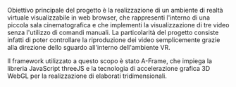 Obiettivo principale del progetto è la realizzazione di un ambiente di realtà virtuale visualizzabile in web browser, che rappresenti l'interno di una piccola sala cinematografica e che implementi la visualizzazione di tre video senza l'utilizzo di comandi manuali.
La particolarità del progetto consiste infatti di poter controllare la riproduzione dei video semplicemente grazie alla direzione dello sguardo all'interno dell'ambiente VR.

Il framework utilizzato a questo scopo è stato A-Frame, che impiega la libreria JavaScript threeJS e la tecnologia di accelerazione grafica 3D WebGL per la realizzazione di elaborati tridimensionali.
